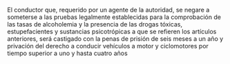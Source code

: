 El conductor que, requerido por un agente de la autoridad, se negare a someterse a las pruebas legalmente establecidas para la comprobación de las tasas de alcoholemia y la presencia de las drogas tóxicas, estupefacientes y sustancias psicotrópicas a que se refieren los artículos anteriores, será castigado con la penas de prisión de seis meses a un año y privación del derecho a conducir vehículos a motor y ciclomotores por tiempo superior a uno y hasta cuatro años